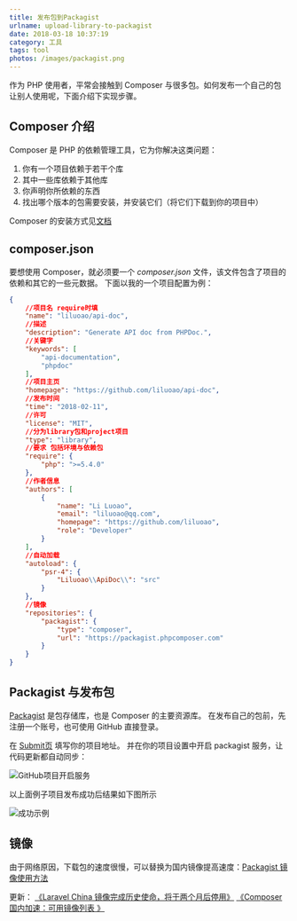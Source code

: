 ```yaml
---
title: 发布包到Packagist
urlname: upload-library-to-packagist
date: 2018-03-18 10:37:19
category: 工具
tags: tool
photos: /images/packagist.png
---
```


作为 PHP 使用者，平常会接触到 Composer 与很多包。如何发布一个自己的包让别人使用呢，下面介绍下实现步骤。

<!-- more -->

## Composer 介绍

Composer 是 PHP 的依赖管理工具，它为你解决这类问题：

1. 你有一个项目依赖于若干个库
2. 其中一些库依赖于其他库
3. 你声明你所依赖的东西
4. 找出哪个版本的包需要安装，并安装它们（将它们下载到你的项目中）

Composer 的安装方式见[文档](https://docs.phpcomposer.com/00-intro.html)

## composer.json

要想使用 Composer，就必须要一个 *composer.json* 文件，该文件包含了项目的依赖和其它的一些元数据。
下面以我的一个项目配置为例：

```json
{
    //项目名 require时填
    "name": "liluoao/api-doc",
    //描述
    "description": "Generate API doc from PHPDoc.",
    //关键字
    "keywords": [
        "api-documentation",
        "phpdoc"
    ],
    //项目主页
    "homepage": "https://github.com/liluoao/api-doc",
    //发布时间
    "time": "2018-02-11",
    //许可
    "license": "MIT",
    //分为library包和project项目
    "type": "library",
    //要求 包括环境与依赖包
    "require": {
        "php": ">=5.4.0"
    },
    //作者信息
    "authors": [
        {
            "name": "Li Luoao",
            "email": "liluoao@qq.com",
            "homepage": "https://github.com/liluoao",
            "role": "Developer"
        }
    ],
    //自动加载
    "autoload": {
        "psr-4": {
            "Liluoao\\ApiDoc\\": "src"
        }
    },
    //镜像
    "repositories": {
        "packagist": {
            "type": "composer",
            "url": "https://packagist.phpcomposer.com"
        }
    }
}
```

## Packagist 与发布包

[Packagist](https://packagist.org/) 是包存储库，也是 Composer 的主要资源库。
在发布自己的包前，先注册一个账号，也可使用 GitHub 直接登录。

在 [Submit页](https://packagist.org/packages/submit) 填写你的项目地址。
并在你的项目设置中开启 packagist 服务，让代码更新都自动同步：

![GitHub项目开启服务](/images/composer-setting.png)

以上面例子项目发布成功后结果如下图所示

![成功示例](/images/packagist-final.png)

## 镜像

由于网络原因，下载包的速度很慢，可以替换为国内镜像提高速度：[Packagist 镜像使用方法](https://pkg.phpcomposer.com/#how-to-use-packagist-mirror)

更新：
[《Laravel China 镜像完成历史使命，将于两个月后停用》](https://learnku.com/articles/30758)
[《Composer 国内加速：可用镜像列表 》](https://learnku.com/php/wikis/30594)
